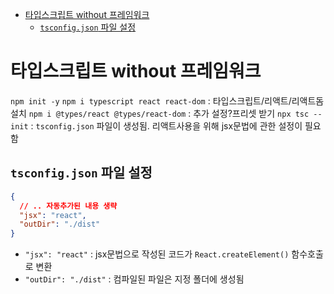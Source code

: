 - [타입스크립트 without 프레임워크](#타입스크립트-without-프레임워크)
  - [`tsconfig.json` 파일 설정](#tsconfigjson-파일-설정)

# 타입스크립트 without 프레임워크

`npm init -y`
`npm i typescript react react-dom` : 타입스크립트/리액트/리액트돔 설치
`npm i @types/react @types/react-dom` : 추가 설정?프리셋 받기
`npx tsc --init` : `tsconfig.json` 파일이 생성됨. 리액트사용을 위해 jsx문법에 관한 설정이 필요함

## `tsconfig.json` 파일 설정

```json
{
  // .. 자동추가된 내용 생략
  "jsx": "react",
  "outDir": "./dist"
}
```

- `"jsx": "react"` : jsx문법으로 작성된 코드가 `React.createElement()` 함수호출로 변환
- `"outDir": "./dist"` : 컴파일된 파일은 지정 폴더에 생성됨
